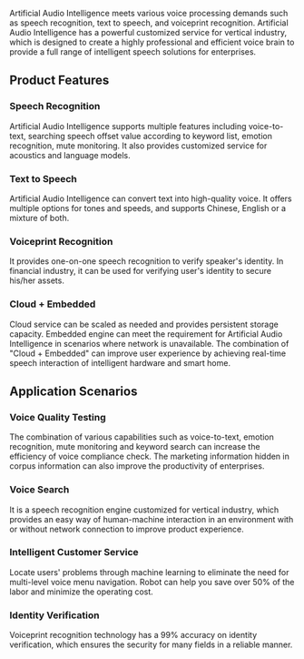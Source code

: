 Artificial Audio Intelligence meets various voice processing demands such as speech recognition, text to speech, and voiceprint recognition. Artificial Audio Intelligence has a powerful customized service for vertical industry, which is designed to create a highly professional and efficient voice brain to provide a full range of intelligent speech solutions for enterprises.
## Product Features
### Speech Recognition
Artificial Audio Intelligence supports multiple features including voice-to-text, searching speech offset value according to keyword list, emotion recognition, mute monitoring. It also provides customized service for acoustics and language models.
### Text to Speech
Artificial Audio Intelligence can convert text into high-quality voice. It offers multiple options for tones and speeds, and supports Chinese, English or a mixture of both.
### Voiceprint Recognition
It provides one-on-one speech recognition to verify speaker's identity. In financial industry, it can be used for verifying user's identity to secure his/her assets.

### Cloud + Embedded
Cloud service can be scaled as needed and provides persistent storage capacity. Embedded engine can meet the requirement for Artificial Audio Intelligence in scenarios where network is unavailable. The combination of "Cloud + Embedded" can improve user experience by achieving real-time speech interaction of intelligent hardware and smart home.
## Application Scenarios
### Voice Quality Testing
The combination of various capabilities such as voice-to-text, emotion recognition, mute monitoring and keyword search can increase the efficiency of voice compliance check. The marketing information hidden in corpus information can also improve the productivity of enterprises.
### Voice Search
It is a speech recognition engine customized for vertical industry, which provides an easy way of human-machine interaction in an environment with or without network connection to improve product experience.
### Intelligent Customer Service
Locate users' problems through machine learning to eliminate the need for multi-level voice menu navigation. Robot can help you save over 50% of the labor and minimize the operating cost.
### Identity Verification
Voiceprint recognition technology has a 99% accuracy on identity verification, which ensures the security for many fields in a reliable manner.
